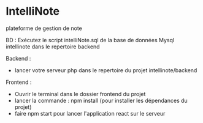 # IntelliNote
plateforme de gestion de note

BD :
Exécutez le script intelliNote.sql de la base de données Mysql intellinote dans le repertoire backend

Backend :
- lancer votre serveur php dans le repertoire du projet intellinote/backend

Frontend :
- Ouvrir le terminal dans le dossier frontend du projet
- lancer la commande : npm install (pour installer les dépendances du projet)
- faire npm start pour lancer l'application react sur le serveur
